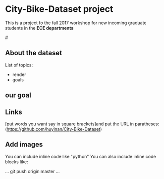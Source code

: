 # City-Bike-Dataset project
This is a project fo the fall 2017 workshop for new incoming graduate students in the **ECE departments**

\#

## About the dataset
List of topics:
* render
* goals
## our goal

## Links
[put words you want say in square brackets]and put the URL in paratheses:(https://github.com/huyinan/City-Bike-Dataset)
## Add images
You can include inline code like "python"
You can also include inline code blocks like:

...
git push origin master
...
